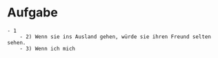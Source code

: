 # Aufgabe
	- 1
		- 2) Wenn sie ins Ausland gehen, würde sie ihren Freund selten sehen.
		- 3) Wenn ich mich
